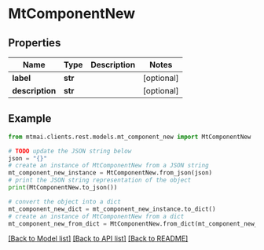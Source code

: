 # MtComponentNew


## Properties

Name | Type | Description | Notes
------------ | ------------- | ------------- | -------------
**label** | **str** |  | [optional] 
**description** | **str** |  | [optional] 

## Example

```python
from mtmai.clients.rest.models.mt_component_new import MtComponentNew

# TODO update the JSON string below
json = "{}"
# create an instance of MtComponentNew from a JSON string
mt_component_new_instance = MtComponentNew.from_json(json)
# print the JSON string representation of the object
print(MtComponentNew.to_json())

# convert the object into a dict
mt_component_new_dict = mt_component_new_instance.to_dict()
# create an instance of MtComponentNew from a dict
mt_component_new_from_dict = MtComponentNew.from_dict(mt_component_new_dict)
```
[[Back to Model list]](../README.md#documentation-for-models) [[Back to API list]](../README.md#documentation-for-api-endpoints) [[Back to README]](../README.md)


